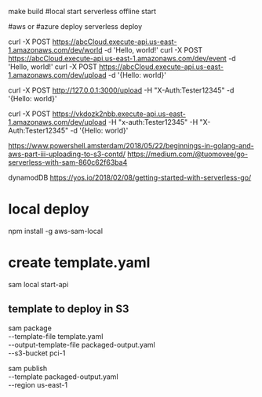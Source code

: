 make build
#local start
serverless offline start

#aws or #azure deploy
serverless deploy


curl -X POST https://abcCloud.execute-api.us-east-1.amazonaws.com/dev/world -d 'Hello, world!'
curl -X POST https://abcCloud.execute-api.us-east-1.amazonaws.com/dev/event -d 'Hello, world!'
curl -X POST https://abcCloud.execute-api.us-east-1.amazonaws.com/dev/upload -d '{Hello: world}'

curl -X POST http://127.0.0.1:3000/upload -H "X-Auth:Tester12345" -d '{Hello: world}'


curl -X POST https://vkdozk2nbb.execute-api.us-east-1.amazonaws.com/dev/upload -H "x-auth:Tester12345" -H "X-Auth:Tester12345" -d '{Hello: world}'


https://www.powershell.amsterdam/2018/05/22/beginnings-in-golang-and-aws-part-iii-uploading-to-s3-contd/
https://medium.com/@tuomovee/go-serverless-with-sam-860c62f63ba4

dynamodDB
    https://yos.io/2018/02/08/getting-started-with-serverless-go/

# local deploy
npm install -g aws-sam-local
# create template.yaml
sam local start-api


## template to deploy in S3 
<!-- aws s3 mb s3://feelings-lambdas
sam package --template-file template.yaml --s3-bucket feelings-lambdas --output-template-file packaged.yaml
sam deploy --template-file packaged.yaml --stack-name feelings --capabilities CAPABILITY_IAM -->

sam package \
    --template-file template.yaml \
    --output-template-file packaged-output.yaml \
    --s3-bucket pci-1

sam publish \
    --template packaged-output.yaml \
    --region us-east-1    